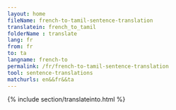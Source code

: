 ```yaml
---
layout: home
fileName: french-to-tamil-sentence-translation
translatein: french_to_tamil
folderName : translate
lang: fr
from: fr
to: ta
langname: french-to
permalink: /fr/french-to-tamil-sentence-translation
tool: sentence-translations
matchurls: en&&fr&&ta
---
```

{% include section/translateinto.html %}
